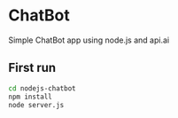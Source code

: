 # ChatBot
Simple ChatBot app using node.js and api.ai

## First run

```bash
cd nodejs-chatbot
npm install
node server.js

```
